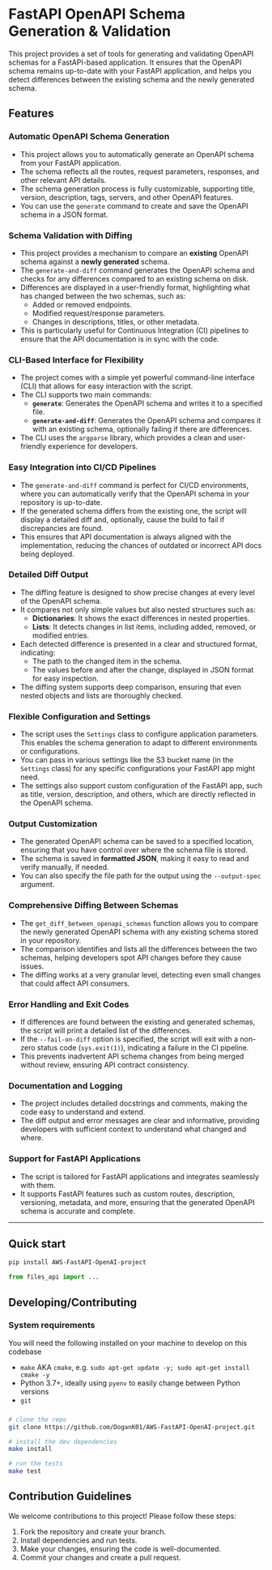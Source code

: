 # FastAPI OpenAPI Schema Generation & Validation

This project provides a set of tools for generating and validating OpenAPI schemas for a FastAPI-based application. It ensures that the OpenAPI schema remains up-to-date with your FastAPI application, and helps you detect differences between the existing schema and the newly generated schema.

## Features

### **Automatic OpenAPI Schema Generation**
   - This project allows you to automatically generate an OpenAPI schema from your FastAPI application.
   - The schema reflects all the routes, request parameters, responses, and other relevant API details.
   - The schema generation process is fully customizable, supporting title, version, description, tags, servers, and other OpenAPI features.
   - You can use the `generate` command to create and save the OpenAPI schema in a JSON format.

### **Schema Validation with Diffing**
   - This project provides a mechanism to compare an **existing** OpenAPI schema against a **newly generated** schema.
   - The `generate-and-diff` command generates the OpenAPI schema and checks for any differences compared to an existing schema on disk.
   - Differences are displayed in a user-friendly format, highlighting what has changed between the two schemas, such as:
     - Added or removed endpoints.
     - Modified request/response parameters.
     - Changes in descriptions, titles, or other metadata.
   - This is particularly useful for Continuous Integration (CI) pipelines to ensure that the API documentation is in sync with the code.

### **CLI-Based Interface for Flexibility**
   - The project comes with a simple yet powerful command-line interface (CLI) that allows for easy interaction with the script.
   - The CLI supports two main commands:
     - **`generate`**: Generates the OpenAPI schema and writes it to a specified file.
     - **`generate-and-diff`**: Generates the OpenAPI schema and compares it with an existing schema, optionally failing if there are differences.
   - The CLI uses the `argparse` library, which provides a clean and user-friendly experience for developers.

### **Easy Integration into CI/CD Pipelines**
   - The `generate-and-diff` command is perfect for CI/CD environments, where you can automatically verify that the OpenAPI schema in your repository is up-to-date.
   - If the generated schema differs from the existing one, the script will display a detailed diff and, optionally, cause the build to fail if discrepancies are found.
   - This ensures that API documentation is always aligned with the implementation, reducing the chances of outdated or incorrect API docs being deployed.

### **Detailed Diff Output**
   - The diffing feature is designed to show precise changes at every level of the OpenAPI schema.
   - It compares not only simple values but also nested structures such as:
     - **Dictionaries**: It shows the exact differences in nested properties.
     - **Lists**: It detects changes in list items, including added, removed, or modified entries.
   - Each detected difference is presented in a clear and structured format, indicating:
     - The path to the changed item in the schema.
     - The values before and after the change, displayed in JSON format for easy inspection.
   - The diffing system supports deep comparison, ensuring that even nested objects and lists are thoroughly checked.

### **Flexible Configuration and Settings**
   - The script uses the `Settings` class to configure application parameters. This enables the schema generation to adapt to different environments or configurations.
   - You can pass in various settings like the S3 bucket name (in the `Settings` class) for any specific configurations your FastAPI app might need.
   - The settings also support custom configuration of the FastAPI app, such as title, version, description, and others, which are directly reflected in the OpenAPI schema.

### **Output Customization**
   - The generated OpenAPI schema can be saved to a specified location, ensuring that you have control over where the schema file is stored.
   - The schema is saved in **formatted JSON**, making it easy to read and verify manually, if needed.
   - You can also specify the file path for the output using the `--output-spec` argument.

### **Comprehensive Diffing Between Schemas**
   - The `get_diff_between_openapi_schemas` function allows you to compare the newly generated OpenAPI schema with any existing schema stored in your repository.
   - The comparison identifies and lists all the differences between the two schemas, helping developers spot API changes before they cause issues.
   - The diffing works at a very granular level, detecting even small changes that could affect API consumers.

### **Error Handling and Exit Codes**
   - If differences are found between the existing and generated schemas, the script will print a detailed list of the differences.
   - If the `--fail-on-diff` option is specified, the script will exit with a non-zero status code (`sys.exit(1)`), indicating a failure in the CI pipeline.
   - This prevents inadvertent API schema changes from being merged without review, ensuring API contract consistency.

### **Documentation and Logging**
   - The project includes detailed docstrings and comments, making the code easy to understand and extend.
   - The diff output and error messages are clear and informative, providing developers with sufficient context to understand what changed and where.

### **Support for FastAPI Applications**
   - The script is tailored for FastAPI applications and integrates seamlessly with them.
   - It supports FastAPI features such as custom routes, description, versioning, metadata, and more, ensuring that the generated OpenAPI schema is accurate and complete.


---



## Quick start

```bash
pip install AWS-FastAPI-OpenAI-project
```

```python
from files_api import ...
```

## Developing/Contributing

### System requirements

You will need the following installed on your machine to develop on this codebase

- `make` AKA `cmake`, e.g. `sudo apt-get update -y; sudo apt-get install cmake -y`
- Python 3.7+, ideally using `pyenv` to easily change between Python versions
- `git`

###

```bash
# clone the repo
git clone https://github.com/DoganK01/AWS-FastAPI-OpenAI-project.git

# install the dev dependencies
make install

# run the tests
make test
```

## Contribution Guidelines
We welcome contributions to this project! Please follow these steps:

1. Fork the repository and create your branch.
2. Install dependencies and run tests.
3. Make your changes, ensuring the code is well-documented.
4. Commit your changes and create a pull request.
